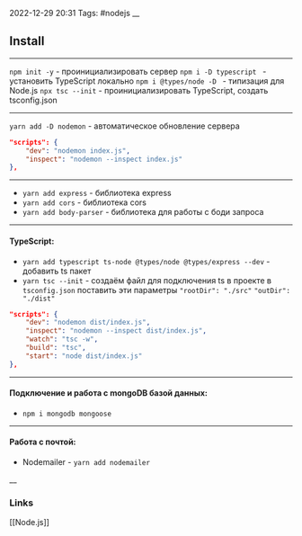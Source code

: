 2022-12-29 20:31
Tags: #nodejs 
__
## Install

---
`npm init -y` - проинициализировать сервер 
`npm i -D typescript ` - установить TypeScript локально
`npm i @types/node -D ` - типизация для Node.js
`npx tsc --init` - проинициализировать TypeScript, создать tsconfig.json

---

`yarn add -D nodemon` - автоматическое обновление сервера
```json
"scripts": {
	"dev": "nodemon index.js",
	"inspect": "nodemon --inspect index.js"
},
```
---

- `yarn add express` - библиотека express
- `yarn add cors` - библиотека cors  
- `yarn add body-parser` - библиотека для работы с боди запроса

---
#### TypeScript:
- `yarn add typescript ts-node @types/node @types/express --dev` - добавить ts пакет
- `yarn tsc --init` - создаём файл для подключения ts в проекте 
в `tsconfig.json` поставить эти параметры `"rootDir": "./src"` `"outDir": "./dist"`
```JSON
"scripts": {
	"dev": "nodemon dist/index.js",  
	"inspect": "nodemon --inspect dist/index.js",
	"watch": "tsc -w",
	"build": "tsc",
	"start": "node dist/index.js"  
},
```
---
#### Подключение и работа с mongoDB базой данных:
- `npm i mongodb mongoose`

---
#### Работа с почтой: 
- Nodemailer - `yarn add nodemailer`

__
### Links
[[Node.js]]